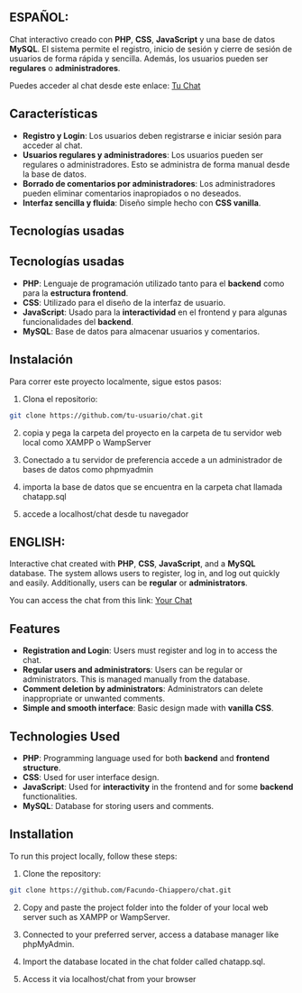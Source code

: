 ## ESPAÑOL:

Chat interactivo creado con **PHP**, **CSS**, **JavaScript** y una base de datos **MySQL**. El sistema permite el registro, inicio de sesión y cierre de sesión de usuarios de forma rápida y sencilla. Además, los usuarios pueden ser **regulares** o **administradores**.

Puedes acceder al chat desde este enlace: [Tu Chat](#)

## Características

- **Registro y Login**: Los usuarios deben registrarse e iniciar sesión para acceder al chat.
- **Usuarios regulares y administradores**: Los usuarios pueden ser regulares o administradores. Esto se administra de forma manual desde la base de datos.
- **Borrado de comentarios por administradores**: Los administradores pueden eliminar comentarios inapropiados o no deseados.
- **Interfaz sencilla y fluida**: Diseño simple hecho con **CSS vanilla**.

## Tecnologías usadas

## Tecnologías usadas

- **PHP**: Lenguaje de programación utilizado tanto para el **backend** como para la **estructura frontend**.
- **CSS**: Utilizado para el diseño de la interfaz de usuario.
- **JavaScript**: Usado para la **interactividad** en el frontend y para algunas funcionalidades del **backend**.
- **MySQL**: Base de datos para almacenar usuarios y comentarios.

  
## Instalación

Para correr este proyecto localmente, sigue estos pasos:

1. Clona el repositorio:

```bash
git clone https://github.com/tu-usuario/chat.git
```

2. copia y pega la carpeta del proyecto en la carpeta de tu servidor web local como XAMPP o WampServer

3. Conectado a tu servidor de preferencia accede a un administrador de bases de datos como phpmyadmin

4. importa la base de datos que se encuentra en la carpeta chat llamada chatapp.sql

5. accede a localhost/chat desde tu navegador


## ENGLISH:

Interactive chat created with **PHP**, **CSS**, **JavaScript**, and a **MySQL** database. The system allows users to register, log in, and log out quickly and easily. Additionally, users can be **regular** or **administrators**.

You can access the chat from this link: [Your Chat](#)

## Features

- **Registration and Login**: Users must register and log in to access the chat.
- **Regular users and administrators**: Users can be regular or administrators. This is managed manually from the database.
- **Comment deletion by administrators**: Administrators can delete inappropriate or unwanted comments.
- **Simple and smooth interface**: Basic design made with **vanilla CSS**.

## Technologies Used

- **PHP**: Programming language used for both **backend** and **frontend structure**.
- **CSS**: Used for user interface design.
- **JavaScript**: Used for **interactivity** in the frontend and for some **backend** functionalities.
- **MySQL**: Database for storing users and comments.

## Installation

To run this project locally, follow these steps:

1. Clone the repository:

```bash
git clone https://github.com/Facundo-Chiappero/chat.git
```

2. Copy and paste the project folder into the folder of your local web server such as XAMPP or WampServer.

3. Connected to your preferred server, access a database manager like phpMyAdmin.

4. Import the database located in the chat folder called chatapp.sql.

5. Access it via localhost/chat from your browser